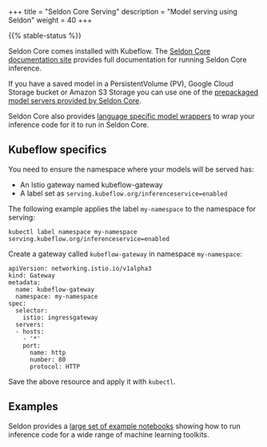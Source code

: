 +++
title = "Seldon Core Serving"
description = "Model serving using Seldon"
weight = 40
+++

{{% stable-status %}}

Seldon Core comes installed with Kubeflow. The [Seldon Core documentation site](https://docs.seldon.io/projects/seldon-core/en/latest/) provides full documentation for running Seldon Core inference.

If you have a saved model in a PersistentVolume (PV), Google Cloud Storage bucket or Amazon S3 Storage you can use one of the [prepackaged model servers provided by Seldon Core](https://docs.seldon.io/projects/seldon-core/en/latest/servers/overview.html).

Seldon Core also provides [language specific model wrappers](https://docs.seldon.io/projects/seldon-core/en/latest/wrappers/README.html) to wrap your inference code for it to run in Seldon Core.

## Kubeflow specifics

You need to ensure the namespace where your models will be served has:

* An Istio gateway named kubeflow-gateway
* A label set as `serving.kubeflow.org/inferenceservice=enabled`

The following example applies the label `my-namespace` to the namespace for serving:

```
kubectl label namespace my-namespace serving.kubeflow.org/inferenceservice=enabled
```

Create a gateway called `kubeflow-gateway` in namespace `my-namespace`:

```
apiVersion: networking.istio.io/v1alpha3
kind: Gateway
metadata:
  name: kubeflow-gateway
  namespace: my-namespace
spec:
  selector:
    istio: ingressgateway
  servers:
  - hosts:
    - '*'
    port:
      name: http
      number: 80
      protocol: HTTP
```

Save the above resource and apply it with `kubectl`.

## Examples

Seldon provides a [large set of example notebooks](https://docs.seldon.io/projects/seldon-core/en/latest/examples/notebooks.html) showing how to run inference code for a wide range of machine learning toolkits.
